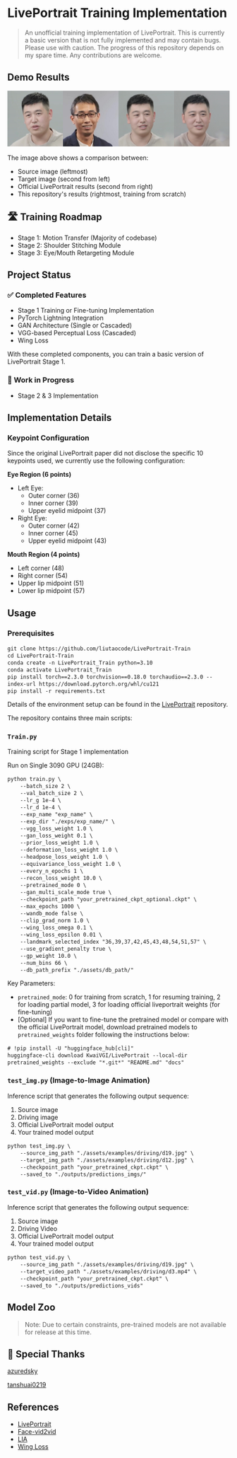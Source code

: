 # LivePortrait Training Implementation

> An unofficial training implementation of LivePortrait. This is currently a basic version that is not fully implemented and may contain bugs. Please use with caution.
> The progress of this repository depends on my spare time. Any contributions are welcome.

## Demo Results

![Demo comparison showing source, target, LivePortrait (official) and this repo's results](assets/demo.jpg)

The image above shows a comparison between:
- Source image (leftmost)
- Target image (second from left) 
- Official LivePortrait results (second from right)
- This repository's results (rightmost, training from scratch)

## 🛣️ Training Roadmap

- Stage 1: Motion Transfer (Majority of codebase)
- Stage 2: Shoulder Stitching Module
- Stage 3: Eye/Mouth Retargeting Module

## Project Status

### ✅ Completed Features
- Stage 1 Training or Fine-tuning Implementation
- PyTorch Lightning Integration  
- GAN Architecture (Single or Cascaded)
- VGG-based Perceptual Loss (Cascaded)
- Wing Loss

With these completed components, you can train a basic version of LivePortrait Stage 1.

### 🚧 Work in Progress
- Stage 2 & 3 Implementation

## Implementation Details

### Keypoint Configuration
Since the original LivePortrait paper did not disclose the specific 10 keypoints used, we currently use the following configuration:

**Eye Region (6 points)**
- Left Eye:
  - Outer corner (36)
  - Inner corner (39) 
  - Upper eyelid midpoint (37)
- Right Eye:
  - Outer corner (42)
  - Inner corner (45)
  - Upper eyelid midpoint (43)

**Mouth Region (4 points)**
- Left corner (48)
- Right corner (54)
- Upper lip midpoint (51) 
- Lower lip midpoint (57)

## Usage

### Prerequisites

```
git clone https://github.com/liutaocode/LivePortrait-Train
cd LivePortrait-Train
conda create -n LivePortrait_Train python=3.10
conda activate LivePortrait_Train
pip install torch==2.3.0 torchvision==0.18.0 torchaudio==2.3.0 --index-url https://download.pytorch.org/whl/cu121
pip install -r requirements.txt
```

Details of the environment setup can be found in the [LivePortrait](https://github.com/KwaiVGI/LivePortrait) repository.


The repository contains three main scripts:

### `Train.py`
Training script for Stage 1 implementation

Run on Single 3090 GPU (24GB):

```
python train.py \
    --batch_size 2 \
    --val_batch_size 2 \
    --lr_g 1e-4 \
    --lr_d 1e-4 \
    --exp_name "exp_name" \
    --exp_dir "./exps/exp_name/" \
    --vgg_loss_weight 1.0 \
    --gan_loss_weight 0.1 \
    --prior_loss_weight 1.0 \
    --deformation_loss_weight 1.0 \
    --headpose_loss_weight 1.0 \
    --equivariance_loss_weight 1.0 \
    --every_n_epochs 1 \
    --recon_loss_weight 10.0 \
    --pretrained_mode 0 \
    --gan_multi_scale_mode true \
    --checkpoint_path "your_pretrained_ckpt_optional.ckpt" \
    --max_epochs 1000 \
    --wandb_mode false \
    --clip_grad_norm 1.0 \
    --wing_loss_omega 0.1 \
    --wing_loss_epsilon 0.01 \
    --landmark_selected_index "36,39,37,42,45,43,48,54,51,57" \
    --use_gradient_penalty true \
    --gp_weight 10.0 \
    --num_bins 66 \
    --db_path_prefix "./assets/db_path/"
```

Key Parameters:
- `pretrained_mode`: 0 for training from scratch, 1 for resuming training, 2 for loading partial model, 3 for loading official liveportrait weights (for fine-tuning)
- [Optional] If you want to fine-tune the pretrained model or compare with the official LivePortrait model, download pretrained models to `pretrained_weights` folder following the instructions below:

```
# !pip install -U "huggingface_hub[cli]"
huggingface-cli download KwaiVGI/LivePortrait --local-dir pretrained_weights --exclude "*.git*" "README.md" "docs"
```


### `test_img.py` (Image-to-Image Animation)

Inference script that generates the following output sequence:
1. Source image
2. Driving image  
3. Official LivePortrait model output
4. Your trained model output

```
python test_img.py \
    --source_img_path "./assets/examples/driving/d19.jpg" \
    --target_img_path "./assets/examples/driving/d12.jpg" \
    --checkpoint_path "your_pretrained_ckpt.ckpt" \
    --saved_to "./outputs/predictions_imgs/"
```

### `test_vid.py` (Image-to-Video Animation)

Inference script that generates the following output sequence:
1. Source image
2. Driving Video  
3. Official LivePortrait model output
4. Your trained model output

```
python test_vid.py \
    --source_img_path "./assets/examples/driving/d19.jpg" \
    --target_video_path "./assets/examples/driving/d3.mp4" \
    --checkpoint_path "your_pretrained_ckpt.ckpt" \
    --saved_to "./outputs/predictions_vids"
```

## Model Zoo

> Note: Due to certain constraints, pre-trained models are not available for release at this time.


## 🙏 Special Thanks 

[azuredsky](https://github.com/azuredsky)

[tanshuai0219](https://github.com/tanshuai0219)

## References 
- [LivePortrait](https://github.com/KwaiVGI/LivePortrait)
- [Face-vid2vid](https://github.com/zhengkw18/face-vid2vid)
- [LIA](https://github.com/wyhsirius/LIA)
- [Wing Loss](https://github.com/elliottzheng/AdaptiveWingLoss/blob/master/wing_loss.py)


